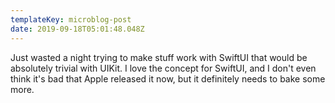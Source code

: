 ```yaml
---
templateKey: microblog-post
date: 2019-09-18T05:01:48.048Z
---
```


Just wasted a night trying to make stuff work with SwiftUI that would be absolutely trivial with UIKit. I love the concept for SwiftUI, and I don't even think it's bad that Apple released it now, but it definitely needs to bake some more.
